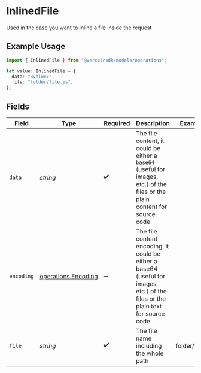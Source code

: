 # InlinedFile

Used in the case you want to inline a file inside the request

## Example Usage

```typescript
import { InlinedFile } from "@vercel/sdk/models/operations";

let value: InlinedFile = {
  data: "<value>",
  file: "folder/file.js",
};
```

## Fields

| Field                                                                                                                            | Type                                                                                                                             | Required                                                                                                                         | Description                                                                                                                      | Example                                                                                                                          |
| -------------------------------------------------------------------------------------------------------------------------------- | -------------------------------------------------------------------------------------------------------------------------------- | -------------------------------------------------------------------------------------------------------------------------------- | -------------------------------------------------------------------------------------------------------------------------------- | -------------------------------------------------------------------------------------------------------------------------------- |
| `data`                                                                                                                           | *string*                                                                                                                         | :heavy_check_mark:                                                                                                               | The file content, it could be either a `base64` (useful for images, etc.) of the files or the plain content for source code      |                                                                                                                                  |
| `encoding`                                                                                                                       | [operations.Encoding](../../models/operations/encoding.md)                                                                       | :heavy_minus_sign:                                                                                                               | The file content encoding, it could be either a base64 (useful for images, etc.) of the files or the plain text for source code. |                                                                                                                                  |
| `file`                                                                                                                           | *string*                                                                                                                         | :heavy_check_mark:                                                                                                               | The file name including the whole path                                                                                           | folder/file.js                                                                                                                   |